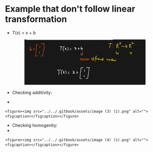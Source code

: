 # Example that don't follow linear transformation

*   T(x) = x + b

    <figure><img src="../../.gitbook/assets/image (2) (1).png" alt=""><figcaption></figcaption></figure>
* Checking additivity:
*

    <figure><img src="../../.gitbook/assets/image (3) (1).png" alt=""><figcaption></figcaption></figure>
* Checking homogenity:
*

    <figure><img src="../../.gitbook/assets/image (4) (1).png" alt=""><figcaption></figcaption></figure>
